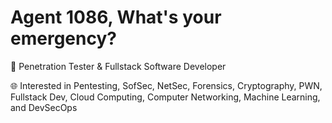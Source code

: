 # Agent 1086, What's your emergency?

🏢 Penetration Tester & Fullstack Software Developer

🌐 Interested in Pentesting, SofSec, NetSec, Forensics, Cryptography, PWN, Fullstack Dev, Cloud Computing, Computer Networking, Machine Learning, and DevSecOps

<!--
<table>
  <tbody>
    <tr>
      <th>Scripting Languages</th> 
      <td>Python, Go, C/C++, Typescript, PHP, Bash</td>
    </tr>
    <tr>
      <th>Web App Pentest Tools</th>
      <td>Burpsuite, Nikto, ZAP</td>
    </tr>
    <tr>
      <th>Network Pentest Tools</th>
      <td>NMap, Nessus, Metasploit, Wireshark</td>
    </tr>    
    <tr>
      <th>Blue Team Tools</th>
      <td>Wazuh, Snort, SonarQube</td>
    </tr>
    <tr>
      <th>Malware Analysis Tools</th>
      <td>Ghidra, JADX, IDA Pro, Virus Total</td>
    </tr>
    <tr>
      <th>Backend Frameworks</th>
      <td>Django, Expressjs, Gin, Laravel</td>
    </tr>
    <tr>
      <th>Frontend Frameworks</th>
      <td>Nextjs, JQuery / AJAX</td>
    </tr>
    <tr>
      <th>DBMSs</th>
      <td>MySQL / PostgreSQL, MongoDB / Mongoose, Firebase</td>
    </tr>
  </tbody>
</table>
-->
<!-- <img src="https://wakatime.com/share/@e08f8b14-02a9-4fc3-a997-6be14dbaff15/4d9e12b2-a20f-40ef-b02f-ae61275d2cc2.svg" width="400" /> -->
